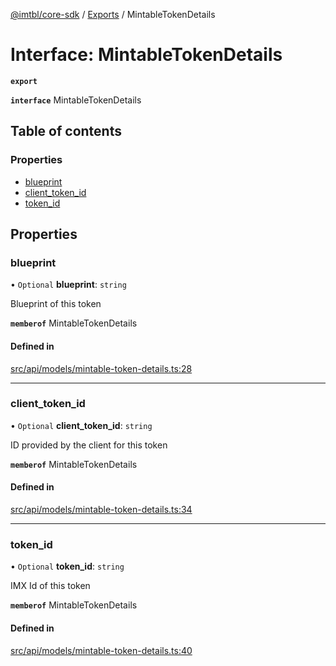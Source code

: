 [@imtbl/core-sdk](../README.md) / [Exports](../modules.md) / MintableTokenDetails

# Interface: MintableTokenDetails

**`export`** 

**`interface`** MintableTokenDetails

## Table of contents

### Properties

- [blueprint](MintableTokenDetails.md#blueprint)
- [client\_token\_id](MintableTokenDetails.md#client_token_id)
- [token\_id](MintableTokenDetails.md#token_id)

## Properties

### blueprint

• `Optional` **blueprint**: `string`

Blueprint of this token

**`memberof`** MintableTokenDetails

#### Defined in

[src/api/models/mintable-token-details.ts:28](https://github.com/immutable/imx-core-sdk/blob/7204457/src/api/models/mintable-token-details.ts#L28)

___

### client\_token\_id

• `Optional` **client\_token\_id**: `string`

ID provided by the client for this token

**`memberof`** MintableTokenDetails

#### Defined in

[src/api/models/mintable-token-details.ts:34](https://github.com/immutable/imx-core-sdk/blob/7204457/src/api/models/mintable-token-details.ts#L34)

___

### token\_id

• `Optional` **token\_id**: `string`

IMX Id of this token

**`memberof`** MintableTokenDetails

#### Defined in

[src/api/models/mintable-token-details.ts:40](https://github.com/immutable/imx-core-sdk/blob/7204457/src/api/models/mintable-token-details.ts#L40)
